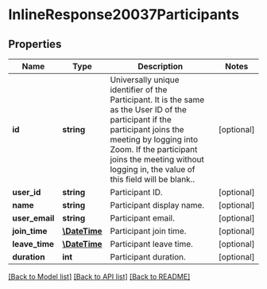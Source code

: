 # InlineResponse20037Participants

## Properties
Name | Type | Description | Notes
------------ | ------------- | ------------- | -------------
**id** | **string** | Universally unique identifier of the Participant. It is the same as the User ID of the participant if the participant joins the meeting by logging into Zoom. If the participant joins the meeting without logging in, the value of this field will be blank.. | [optional] 
**user_id** | **string** | Participant ID. | [optional] 
**name** | **string** | Participant display name. | [optional] 
**user_email** | **string** | Participant email. | [optional] 
**join_time** | [**\DateTime**](\DateTime.md) | Participant join time. | [optional] 
**leave_time** | [**\DateTime**](\DateTime.md) | Participant leave time. | [optional] 
**duration** | **int** | Participant duration. | [optional] 

[[Back to Model list]](../README.md#documentation-for-models) [[Back to API list]](../README.md#documentation-for-api-endpoints) [[Back to README]](../README.md)


